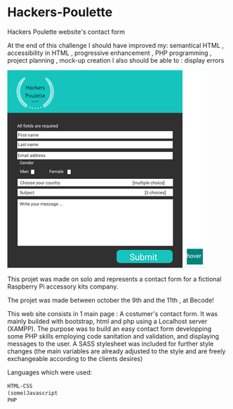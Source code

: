 # Hackers-Poulette
Hackers Poulette website's contact form

At the end of this challenge I should have improved my:
semantical HTML , accessibility in HTML , progressive enhancement , PHP programming , project planning , mock-up creation
I also should be able to : display errors
 	
 ![Hackers-Poulette Contact Form's Mockup](https://github.com/artedsolis/Hackers-Poulette/blob/master/assets/img/mockup.png)

This projet was made on solo and represents a contact form for a fictional Raspberry Pi accessory kits company.

The projet was made between october the 9th and the 11th , at Becode!

This web site consists in 1 main page : A costumer's contact form. It was mainly builded with bootstrap, html and php using a Localhost server (XAMPP). The purpose was to build an easy contact form developping some PHP skills employing code sanitation and validation, and displaying messages to the user. A SASS stylesheet was included for further style changes (the main variables are already adjusted to the style and are freely exchangeable according to the clients desires)

Languages which were used:

    HTML-CSS
    (some)Javascript
    PHP



